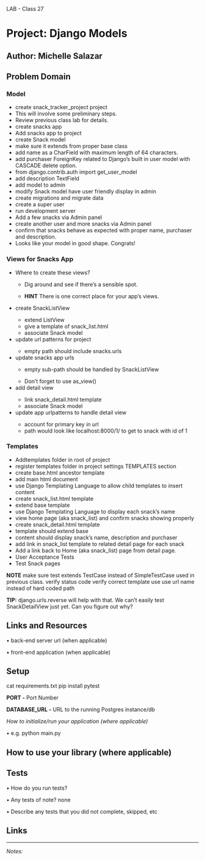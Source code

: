 LAB - Class 27
# Project: Django Models
**Author:** Michelle Salazar
----
## Problem Domain

### Model
<ul><li>create snack_tracker_project project
</li><li>This will involve some preliminary steps.
</li><li>Review previous class lab for details.
</li><li>create snacks app
</li><li>Add snacks app to project
</li><li>create Snack model
</li><li>make sure it extends from proper base class
</li><li>add name as a CharField with maximum length of 64 characters.
</li><li>add purchaser ForeignKey related to Django’s built in user model with CASCADE delete option.
</li><li>from django.contrib.auth import get_user_model
</li><li>add description TextField
</li><li>add model to admin
</li><li>modify Snack model have user friendly display in admin
</li><li>create migrations and migrate data
</li><li>create a super user
</li><li>run development server
</li><li>Add a few snacks via Admin panel
</li><li>create another user and more snacks via Admin panel
</li><li>confirm that snacks behave as expected with proper name, purchaser and description.
</li><li>Looks like your model in good shape. Congrats!
</li></ul>

### Views for Snacks App
<ul><li>Where to create these views?</li>
<ul><li>Dig around and see if there’s a sensible spot.
</li><li> 

**HINT** There is one correct place for your app’s views.</li></ul>

<li>create SnackListView
</li>
<ul><li>extend ListView
</li><li>give a template of snack_list.html
</li><li>associate Snack model</li></ul>

<li>update url patterns for project
</li>
<ul><li>empty path should include snacks.urls
</li></ul>

<li>update snacks app urls</li><ul>
<li>empty sub-path should be handled by SnackListView</li></ul> 
<ul><li>Don’t forget to use as_view()</li></ul>


<li>add detail view</li><ul>
<li>link snack_detail.html template
</li><li>associate Snack model</li></ul>

<li>update app urlpatterns to handle detail view</li><ul>
</li><li>account for primary key in url
</li><li>path would look like localhost:8000/1/ to get to snack with id of 1</li></ul>
</li></ul>

### Templates
<ul><li>Addtemplates folder in root of project
</li><li>register templates folder in project settings TEMPLATES section
</li><li>create base.html ancestor template
</li><li>add main html document
</li><li>use Django Templating Language to allow child templates to insert content
</li><li>create snack_list.html template
</li><li>extend base template
</li><li>use Django Templating Language to display each snack’s name
</li><li>view home page (aka snack_list) and confirm snacks showing properly
</li><li>create snack_detail.html template
</li><li>template should extend base
</li><li>content should display snack’s name, description and purchaser
</li><li>add link in snack_list template to related detail page for each snack
</li><li>Add a link back to Home (aka snack_list) page from detail page.
</li><li>User Acceptance Tests
</li><li>Test Snack pages
</li></ul>

**NOTE** make sure test extends TestCase instead of SimpleTestCase used in previous class.
verify status code
verify correct template use
use url name instead of hard coded path

**TIP:** django.urls.reverse will help with that.
We can’t easily test SnackDetailView just yet.
Can you figure out why?

## Links and Resources

• back-end server url (when applicable)<br>

• front-end application (when applicable)

## Setup

cat requirements.txt
pip install pytest

**PORT -** Port Number

**DATABASE_URL -** URL to the running Postgres instance/db

*How to initialize/run your application (where applicable)*

• e.g. python main.py

## How to use your library (where applicable)

## Tests

• How do you run tests?
  
• Any tests of note?
  none

• Describe any tests that you did not complete, skipped, etc

## Links
---
*Notes:*

